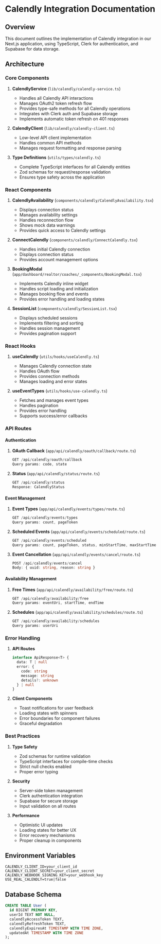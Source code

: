 # Calendly Integration Documentation

## Overview
This document outlines the implementation of Calendly integration in our Next.js application, using TypeScript, Clerk for authentication, and Supabase for data storage.

## Architecture

### Core Components

1. **CalendlyService** (`lib/calendly/calendly-service.ts`)
   - Handles all Calendly API interactions
   - Manages OAuth2 token refresh flow
   - Provides type-safe methods for all Calendly operations
   - Integrates with Clerk auth and Supabase storage
   - Implements automatic token refresh on 401 responses

2. **CalendlyClient** (`lib/calendly/calendly-client.ts`)
   - Low-level API client implementation
   - Handles common API methods
   - Manages request formatting and response parsing

3. **Type Definitions** (`utils/types/calendly.ts`)
   - Complete TypeScript interfaces for all Calendly entities
   - Zod schemas for request/response validation
   - Ensures type safety across the application

### React Components

1. **CalendlyAvailability** (`components/calendly/CalendlyAvailability.tsx`)
   - Displays connection status
   - Manages availability settings
   - Handles reconnection flow
   - Shows mock data warnings
   - Provides quick access to Calendly settings

2. **ConnectCalendly** (`components/calendly/ConnectCalendly.tsx`)
   - Handles initial Calendly connection
   - Displays connection status
   - Provides account management options

3. **BookingModal** (`app/dashboard/realtor/coaches/_components/BookingModal.tsx`)
   - Implements Calendly inline widget
   - Handles script loading and initialization
   - Manages booking flow and events
   - Provides error handling and loading states

4. **SessionList** (`components/calendly/SessionList.tsx`)
   - Displays scheduled sessions
   - Implements filtering and sorting
   - Handles session management
   - Provides pagination support

### React Hooks

1. **useCalendly** (`utils/hooks/useCalendly.ts`)
   - Manages Calendly connection state
   - Handles OAuth flow
   - Provides connection methods
   - Manages loading and error states

2. **useEventTypes** (`utils/hooks/use-calendly.ts`)
   - Fetches and manages event types
   - Handles pagination
   - Provides error handling
   - Supports success/error callbacks

### API Routes

#### Authentication
1. **OAuth Callback** (`app/api/calendly/oauth/callback/route.ts`)
   ```typescript
   GET /api/calendly/oauth/callback
   Query params: code, state
   ```

2. **Status** (`app/api/calendly/status/route.ts`)
   ```typescript
   GET /api/calendly/status
   Response: CalendlyStatus
   ```

#### Event Management
1. **Event Types** (`app/api/calendly/events/types/route.ts`)
   ```typescript
   GET /api/calendly/events/types
   Query params: count, pageToken
   ```

2. **Scheduled Events** (`app/api/calendly/events/scheduled/route.ts`)
   ```typescript
   GET /api/calendly/events/scheduled
   Query params: count, pageToken, status, minStartTime, maxStartTime
   ```

3. **Event Cancellation** (`app/api/calendly/events/cancel/route.ts`)
   ```typescript
   POST /api/calendly/events/cancel
   Body: { uuid: string, reason: string }
   ```

#### Availability Management
1. **Free Times** (`app/api/calendly/availability/free/route.ts`)
   ```typescript
   GET /api/calendly/availability/free
   Query params: eventUri, startTime, endTime
   ```

2. **Schedules** (`app/api/calendly/availability/schedules/route.ts`)
   ```typescript
   GET /api/calendly/availability/schedules
   Query params: userUri
   ```

### Error Handling

1. **API Routes**
   ```typescript
   interface ApiResponse<T> {
     data: T | null
     error: {
       code: string
       message: string
       details?: unknown
     } | null
   }
   ```

2. **Client Components**
   - Toast notifications for user feedback
   - Loading states with spinners
   - Error boundaries for component failures
   - Graceful degradation

### Best Practices

1. **Type Safety**
   - Zod schemas for runtime validation
   - TypeScript interfaces for compile-time checks
   - Strict null checks enabled
   - Proper error typing

2. **Security**
   - Server-side token management
   - Clerk authentication integration
   - Supabase for secure storage
   - Input validation on all routes

3. **Performance**
   - Optimistic UI updates
   - Loading states for better UX
   - Error recovery mechanisms
   - Proper cleanup in components

## Environment Variables

```env
CALENDLY_CLIENT_ID=your_client_id
CALENDLY_CLIENT_SECRET=your_client_secret
CALENDLY_WEBHOOK_SIGNING_KEY=your_webhook_key
USE_REAL_CALENDLY=true|false
```

## Database Schema

```sql
CREATE TABLE User (
  id BIGINT PRIMARY KEY,
  userId TEXT NOT NULL,
  calendlyAccessToken TEXT,
  calendlyRefreshToken TEXT,
  calendlyExpiresAt TIMESTAMP WITH TIME ZONE,
  updatedAt TIMESTAMP WITH TIME ZONE
);
``` 